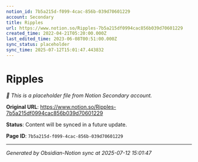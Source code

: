 ```yaml
---
notion_id: 7b5a215d-f099-4cac-856b-039d70601229
account: Secondary
title: Ripples
url: https://www.notion.so/Ripples-7b5a215df0994cac856b039d70601229
created_time: 2022-04-21T05:20:00.000Z
last_edited_time: 2023-06-08T00:51:00.000Z
sync_status: placeholder
sync_time: 2025-07-12T15:01:47.443832
---
```


# Ripples

*🔄 This is a placeholder file from Notion Secondary account.*

**Original URL**: https://www.notion.so/Ripples-7b5a215df0994cac856b039d70601229

**Status**: Content will be synced in a future update.

**Page ID**: `7b5a215d-f099-4cac-856b-039d70601229`

---

*Generated by Obsidian-Notion sync at 2025-07-12 15:01:47*
